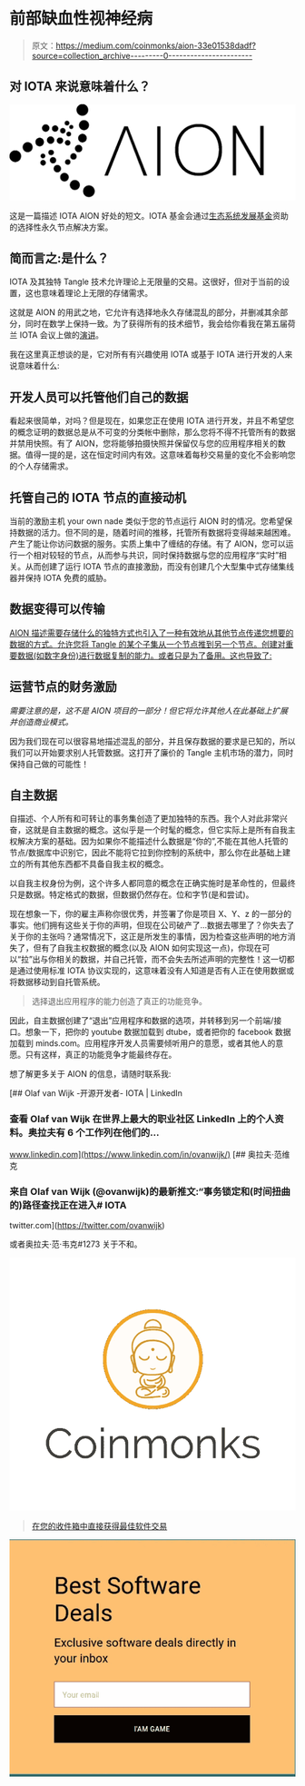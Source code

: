 # 前部缺血性视神经病

> 原文：<https://medium.com/coinmonks/aion-33e01538dadf?source=collection_archive---------0----------------------->

## 对 IOTA 来说意味着什么？

![](img/c9e26d303ae7464dc2aadccbf76b00f5.png)

这是一篇描述 IOTA AION 好处的短文。IOTA 基金会通过[生态系统发展基金](https://blog.iota.org/the-5th-cohort-of-iota-ecosystem-development-fund-grantees-5cbf05227525#ac6a)资助的选择性永久节点解决方案。

## 简而言之:是什么？

IOTA 及其独特 Tangle 技术允许理论上无限量的交易。这很好，但对于当前的设置，这也意味着理论上无限的存储需求。

这就是 AION 的用武之地，它允许有选择地永久存储混乱的部分，并删减其余部分，同时在数学上保持一致。为了获得所有的技术细节，我会给你看我在第五届荷兰 IOTA 会议上做的[演讲](https://www.youtube.com/watch?v=giatJB-j2pE&t=1962s)。

我在这里真正想谈的是，它对所有有兴趣使用 IOTA 或基于 IOTA 进行开发的人来说意味着什么:

## 开发人员可以托管他们自己的数据

看起来很简单，对吗？但是现在，如果您正在使用 IOTA 进行开发，并且不希望您的概念证明的数据总是从不可变的分类帐中删除，那么您将不得不托管所有的数据并禁用快照。有了 AION，您将能够拍摄快照并保留仅与您的应用程序相关的数据。值得一提的是，这在恒定时间内有效。这意味着每秒交易量的变化不会影响您的个人存储需求。

## 托管自己的 IOTA 节点的直接动机

当前的激励主机 your own nade 类似于您的节点运行 AION 时的情况。您希望保持数据的活力。但不同的是，随着时间的推移，托管所有数据将变得越来越困难。产生了能让你访问数据的服务。实质上集中了缠结的存储。有了 AION，您可以运行一个相对较轻的节点，从而参与共识，同时保持数据与您的应用程序“实时”相关。从而创建了运行 IOTA 节点的直接激励，而没有创建几个大型集中式存储集线器并保持 IOTA 免费的威胁。

## 数据变得可以传输

[AION 描述需要存储什么的独特方式也引入了一种有效地从其他节点传递您想要的数据的方式。允许您将 Tangle 的某个子集从一个节点推到另一个节点。创建对重要数据(如数字身份)进行数据复制的能力。或者只是为了备用。这也导致了:](/coinmonks/tangle-pathway-58fb13e19eff)

## 运营节点的财务激励

*需要注意的是，这不是 AION 项目的一部分！但它将允许其他人在此基础上扩展并创造商业模式。*

因为我们现在可以很容易地描述混乱的部分，并且保存数据的要求是已知的，所以我们可以开始要求别人托管数据。这打开了廉价的 Tangle 主机市场的潜力，同时保持自己做的可能性！

## 自主数据

自描述、个人所有和可转让的事务集创造了更加独特的东西。我个人对此非常兴奋，这就是自主数据的概念。这似乎是一个时髦的概念，但它实际上是所有自我主权解决方案的基础。因为如果你不能描述什么数据是“你的”,不能在其他人托管的节点/数据库中识别它，因此不能将它拉到你控制的系统中，那么你在此基础上建立的所有其他东西都不具备自我主权的概念。

以自我主权身份为例，这个许多人都同意的概念在正确实施时是革命性的，但最终只是数据。特定格式的数据，但数据仍然存在。位和字节(是和尝试)。

现在想象一下，你的雇主声称你很优秀，并签署了你是项目 X、Y、z 的一部分的事实。他们拥有这些关于你的声明，但现在公司破产了…数据去哪里了？你失去了关于你的主张吗？通常情况下，这正是所发生的事情，因为检查这些声明的地方消失了，但有了自我主权数据的概念(以及 AION 如何实现这一点)，你现在可以“拉”出与你相关的数据，并自己托管，而不会失去所述声明的完整性！这一切都是通过使用标准 IOTA 协议实现的，这意味着没有人知道是否有人正在使用数据或将数据移动到自托管系统。

> 选择退出应用程序的能力创造了真正的功能竞争。

因此，自主数据创建了“退出”应用程序和数据的选项，并转移到另一个前端/接口。想象一下，把你的 youtube 数据加载到 dtube，或者把你的 facebook 数据加载到 minds.com。应用程序开发人员需要倾听用户的意愿，或者其他人的意愿。只有这样，真正的功能竞争才能最终存在。

想了解更多关于 AION 的信息，请随时联系我:

 [## Olaf van Wijk -开源开发者- IOTA | LinkedIn

### 查看 Olaf van Wijk 在世界上最大的职业社区 LinkedIn 上的个人资料。奥拉夫有 6 个工作列在他们的…

www.linkedin.com](https://www.linkedin.com/in/ovanwijk/) [](https://twitter.com/ovanwijk) [## 奥拉夫·范维克

### 来自 Olaf van Wijk (@ovanwijk)的最新推文:“事务锁定和(时间扭曲的)路径查找正在进入# IOTA

twitter.com](https://twitter.com/ovanwijk) 

或者奥拉夫·范·韦克#1273 关于不和。

[![](img/daec15ab563f994d8bae9f1d73e63035.png)](https://twitter.com/coinmonks)

> [在您的收件箱中直接获得最佳软件交易](https://coincodecap.com/?utm_source=coinmonks)

[![](img/7c0b3dfdcbfea594cc0ae7d4f9bf6fcb.png)](https://coincodecap.com/?utm_source=coinmonks)